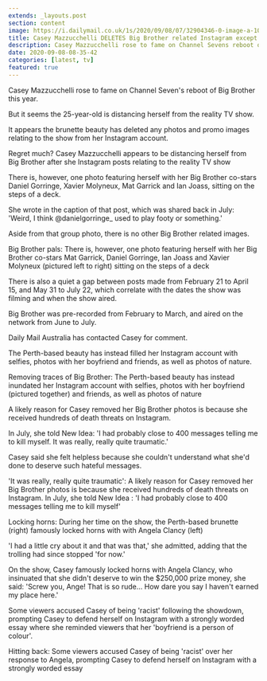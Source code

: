 ```yaml
---
extends: _layouts.post
section: content
image: https://i.dailymail.co.uk/1s/2020/09/08/07/32904346-0-image-a-106_1599547165688.jpg 
title: Casey Mazzucchelli DELETES Big Brother related Instagram except for a photo with her friends 
description: Casey Mazzucchelli rose to fame on Channel Sevens reboot of Big Brother this year. 
date: 2020-09-08-08-35-42 
categories: [latest, tv] 
featured: true 
--- 
```

Casey Mazzucchelli rose to fame on Channel Seven's reboot of Big Brother this year.

But it seems the 25-year-old is distancing herself from the reality TV show. 

It appears the brunette beauty has deleted any photos and promo images relating to the show from her Instagram account. 

Regret much? Casey Mazzucchelli appears to be distancing herself from Big Brother after she Instagram posts relating to the reality TV show 

There is, however, one photo featuring herself with her Big Brother co-stars Daniel Gorringe, Xavier Molyneux, Mat Garrick and Ian Joass, sitting on the steps of a deck.

She wrote in the caption of that post, which was shared back in July: 'Weird, I think @danielgorringe_ used to play footy or something.'

Aside from that group photo, there is no other Big Brother related images.

Big Brother pals: There is, however, one photo featuring herself with her Big Brother co-stars Mat Garrick, Daniel Gorringe, Ian Joass and Xavier Molyneux (pictured left to right) sitting on the steps of a deck

There is also a quiet a gap between posts made from February 21 to April 15, and May 31 to July 22, which correlate with the dates the show was filming and when the show aired.

Big Brother was pre-recorded from February to March, and aired on the network from June to July. 

Daily Mail Australia has contacted Casey for comment.

The Perth-based beauty has instead filled her Instagram account with selfies, photos with her boyfriend and friends, as well as photos of nature. 

Removing traces of Big Brother: The Perth-based beauty has instead inundated her Instagram account with selfies, photos with her boyfriend (pictured together) and friends, as well as photos of nature

A likely reason for Casey removed her Big Brother photos is because she received hundreds of death threats on Instagram.

In July, she told New Idea: 'I had probably close to 400 messages telling me to kill myself. It was really, really quite traumatic.' 

Casey said she felt helpless because she couldn't understand what she'd done to deserve such hateful messages.

'It was really, really quite traumatic': A likely reason for Casey removed her Big Brother photos is because she received hundreds of death threats on Instagram. In July, she told New Idea : 'I had probably close to 400 messages telling me to kill myself'

Locking horns: During her time on the show, the Perth-based brunette (right) famously locked horns with with Angela Clancy (left) 

'I had a little cry about it and that was that,' she admitted, adding that the trolling had since stopped 'for now.'

On the show, Casey famously locked horns with Angela Clancy, who insinuated that she didn't deserve to win the $250,000 prize money, she said: 'Screw you, Ange! That is so rude... How dare you say I haven't earned my place here.'

Some viewers accused Casey of being 'racist' following the showdown, prompting Casey to defend herself on Instagram with a strongly worded essay where she reminded viewers that her 'boyfriend is a person of colour'. 

Hitting back: Some viewers accused Casey of being 'racist' over her response to Angela, prompting Casey to defend herself on Instagram with a strongly worded essay


